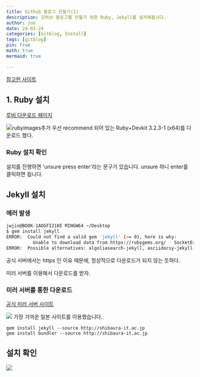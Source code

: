 ```yaml
---
title: Github 블로그 만들기(1)
description: 깃허브 블로그를 만들기 위한 Ruby, Jekyll를 설치해봅시다.
author: joo
date: 24-03-24
categories: [Gitblog, Install]
tags: [gitblog]
pin: true
math: true
mermaid: true

---
```


[참고한 사이트](https://devpro.kr/posts/Github-%EB%B8%94%EB%A1%9C%EA%B7%B8-%EB%A7%8C%EB%93%A4%EA%B8%B0-(1)/)

## 1. Ruby 설치
[루비 다운로드 페이지](https://rubyinstaller.org/downloads/)<br>

![rubyimages추가](https://jwjinn.github.io/assets/img/gitblog/2024-03-23-16-08-34.png)
우선 recommend 되어 있는 Ruby+Devkit 3.2.3-1 (x64)를 다운로드 했다.

### Ruby 설치 확인
설치를 진행하면 'unsure press enter'라는 문구가 있습니다. unsure 하니 enter를 클릭하면 됩니다.

## JekyII 설치

### 에러 발생
```bash
jwjin@BOOK-1AOGFI21KE MINGW64 ~/Desktop
$ gem install jekyll
ERROR:  Could not find a valid gem 'jekyll' (>= 0), here is why:
          Unable to download data from https://rubygems.org/ - SocketError: Failed to open TCP connection to rubygems.org:443 (getaddrinfo: 알려진 호스트가 없습니다. ) (https://rubygems.org/specs.4.8.gz)
ERROR:  Possible alternatives: algoliasearch-jekyll, asciidocsy-jekyll-theme, bootstrap4jekyll, cloudcannon-jekyll-bookshop, editorial-autogestiva-jekyll-theme
```

공식 서버에서는 https 인 이유 때문에, 정상적으로 다운로드가 되지 않는 듯하다.

미러 서버를 이용해서 다운로드를 받자.

### 미러 서버를 통한 다운로드
[공식 미러 서버 사이트](https://www.ruby-lang.org/en/downloads/mirrors/)

![](https://jwjinn.github.io/assets/img/gitblog/2024-03-23-16-34-00.png)
가장 가까운 일본 사이트를 이용했습니다.

```Shell
gem install jekyll --source http://shibaura-it.ac.jp
gem install bundler --source http://shibaura-it.ac.jp
```
## 설치 확인

![](https://jwjinn.github.io/assets/img/gitblog/2024-03-23-16-38-50.png)
